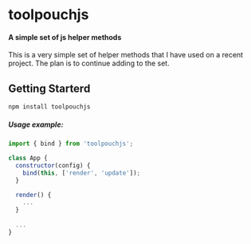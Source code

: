 # toolpouchjs
#### A simple set of js helper methods

This is a very simple set of helper methods that I have used on a recent project. The plan is to continue adding to the set.

## Getting Starterd

```
npm install toolpouchjs
```

##### Usage example:
``` javascript
import { bind } from 'toolpouchjs';

class App {
  constructor(config) {
    bind(this, ['render', 'update']);
  }
  
  render() {
    ...
  }
  
  ...
}
```
